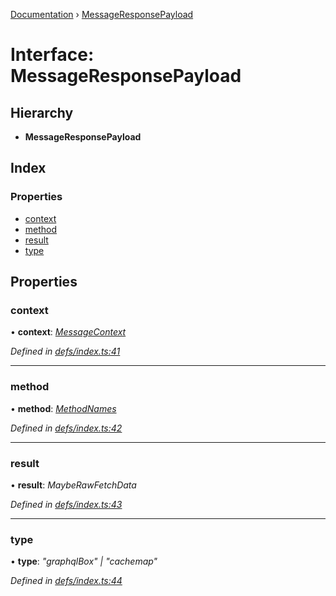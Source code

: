 [Documentation](../README.md) › [MessageResponsePayload](messageresponsepayload.md)

# Interface: MessageResponsePayload

## Hierarchy

* **MessageResponsePayload**

## Index

### Properties

* [context](messageresponsepayload.md#context)
* [method](messageresponsepayload.md#method)
* [result](messageresponsepayload.md#result)
* [type](messageresponsepayload.md#type)

## Properties

###  context

• **context**: *[MessageContext](messagecontext.md)*

*Defined in [defs/index.ts:41](https://github.com/badbatch/graphql-box/blob/a50a8075/packages/worker-client/src/defs/index.ts#L41)*

___

###  method

• **method**: *[MethodNames](../README.md#methodnames)*

*Defined in [defs/index.ts:42](https://github.com/badbatch/graphql-box/blob/a50a8075/packages/worker-client/src/defs/index.ts#L42)*

___

###  result

• **result**: *MaybeRawFetchData*

*Defined in [defs/index.ts:43](https://github.com/badbatch/graphql-box/blob/a50a8075/packages/worker-client/src/defs/index.ts#L43)*

___

###  type

• **type**: *"graphqlBox" | "cachemap"*

*Defined in [defs/index.ts:44](https://github.com/badbatch/graphql-box/blob/a50a8075/packages/worker-client/src/defs/index.ts#L44)*
